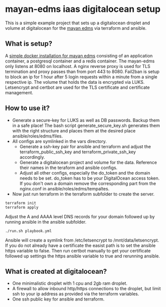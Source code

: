 # mayan-edms iaas digitalocean setup

This is a simple example project that sets up a digitalocean droplet and volume at digitalocean for the [mayan edms](https://www.mayan-edms.com/) via terraform and ansible.

## What is setup?
A [simple docker installation for mayan edms](https://docs.mayan-edms.com/chapters/docker/install_simple.html) consisting of an application container, a postgresql container and a redis container. The mayan-edms only listens at
8080 on localhost. A nginx reverse proxy is used for TLS termination and proxy passes than from port 443 to 8080. Fail2ban is setup to block an ip for 1 hour after 5 login requests within a minute from a single respective ip.
The volume that holds the data is encrypted via LUKS. Letsencrypt and certbot are used for the TLS certificate and certificate management.

## How to use it?
* Generate a secure-key for LUKS as well as DB passwords. Backup them in a safe place! The bash script generate_secure_key.sh generates them with the right structure and places them at the desired place ansible/roles/edms/files.
* All configs are symlinked in the vars directory.
  * Generate a ssh-key pair for ansible and terraform and adjust the terraform_public_ssh_key and terraform_private_ssh_key accordingly.
  * Generate a digitalocean project and volume for the data. Reference their names in the teraform and ansible configs.
  * Adjust all other configs, especially the do_token and the domain needs to be set. do_token has to be your DigitalOcean access token. If you don't own a domain remove the corresponding part from the nginx.conf in ansible/roles/edms/tempaltes.
* Now just run terraform in the terraform subfolder to create the server.
```
terraform init
terraform apply
```

Adjust the A and AAAA level DNS records for your domain followed up by running ansible in the ansible subfolder.
```
./run.sh playbook.yml 
```
Ansible will create a symlink from /etc/letsencrypt to /mnt/data/letsencrypt. If you do not already have a certificate the easist path is to set the ansible https variable to false. Then run certbot manually to get your certificate followed up settings the https ansible variable to true and rerunning ansible.

## What is created at digitalocean?
* One minimalistic droplet with 1 cpu and 2gb ram droplet.
* A firewall to allow inbound http/https connections to the droplet, but limit ssh to your ip address as provided via the terraform variables.
* One ssh public key for ansible and terraform.
